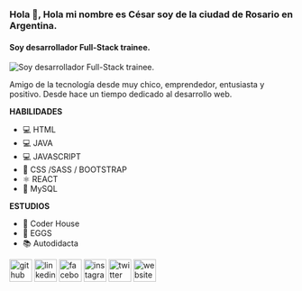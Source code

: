 ### Hola 👋, **Hola mi nombre es César soy de la ciudad de Rosario en Argentina.** 
#### Soy desarrollador Full-Stack trainee. 
![Soy desarrollador Full-Stack trainee. ](https://lh3.googleusercontent.com/582-Hy2aVlXnVEKj6ASPBztc3LJEU77sMrQ7DAtrrgUIaTfXQNOF2HF4U_nP6jSBoznCaYdA3HJRQz7cO3JgnkjN3vUspxbc3FzrYb-wOHDgtj5Joz_GSD6NAB4J4sJHuqVM4y-0PjRg0x0yQP3UY6TrA5ZdPGwIA-afnG8-ujIjA1XQKilngvfCyP7tpNPCsPbtYEHgSblxEEqqe5Q87GRVbLNgP7bObWxKHTUhzBxLhC-jVQ5ldUUtCxvYN9n-lWcd_hP3DnmATJbOhhUdGpXFMIYZCM1w2eYAujiO6Y60lTdBDEWhhnIduEfHfIOvt_p-rrHrLydSOQSStH8EtwB8z4fGgkbOeXkMF5vZPc1WNZoTb5HgyAwcDldl8LCWFF-jxkBxQJh5ir7f5ePb8VMbAIoXb-nbLH_-UHjgyQ0Q6oc4PK6PxUeI-w9Ge58G8wqg9xDi9Y-PgFtJfhkCkfRahewwnKDy4SUgo2iVrH4sH7TkOnqGklSxoOmBN9slJcYN4HMbX9RlCAki7ugAvxFfPQz5hem5raLjAr8PO_mg9G9mi97wrXXJ7yKbCKOhR9xQCXh2_rPVuKwH6ra6eGRwEhKtX4j-gSp1Tbt6G8zKYMBZLIHzIeT3DtwpgNfp-aGDYbXj_BgyOgRYu-h22dygUIc70Z-mtYOuGNmMqXfhvyQH5WYLyFCqfhzQFGcB8ukHiVw9SONiY6zpcaouYf3R9A=w653-h196-no?authuser=0)

Amigo de la tecnología desde muy chico, emprendedor, entusiasta y positivo. Desde hace un tiempo dedicado al desarrollo web.


**HABILIDADES**
- 💻 HTML 
- 💻 JAVA
- 💻 JAVASCRIPT
- 🎨 CSS /SASS / BOOTSTRAP
- ⚛️ REACT
- 📅 MySQL


**ESTUDIOS**
- 📖 Coder House
- 🌱 EGGS
- 📚 Autodidacta


[<img src='https://cdn.jsdelivr.net/npm/simple-icons@3.0.1/icons/github.svg' alt='github' height='40'>](https://github.com/https://github.com/cesargomez06/)  [<img src='https://cdn.jsdelivr.net/npm/simple-icons@3.0.1/icons/linkedin.svg' alt='linkedin' height='40'>](https://www.linkedin.com/in/https://www.linkedin.com/in/cesargomez06//)  [<img src='https://cdn.jsdelivr.net/npm/simple-icons@3.0.1/icons/facebook.svg' alt='facebook' height='40'>](https://www.facebook.com/https://www.facebook.com/cesarytachi)  [<img src='https://cdn.jsdelivr.net/npm/simple-icons@3.0.1/icons/instagram.svg' alt='instagram' height='40'>](https://www.instagram.com/https://www.instagram.com/cesargomez06//)  [<img src='https://cdn.jsdelivr.net/npm/simple-icons@3.0.1/icons/twitter.svg' alt='twitter' height='40'>](https://twitter.com/https://twitter.com/cesargomezrc)  [<img src='https://cdn.jsdelivr.net/npm/simple-icons@3.0.1/icons/icloud.svg' alt='website' height='40'>](https://cesargomez.netlify.app/)  


